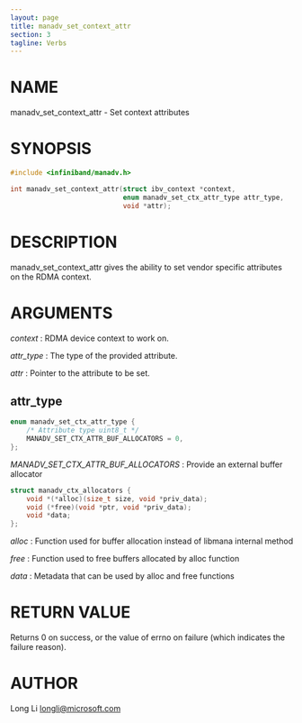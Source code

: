 ```yaml
---
layout: page
title: manadv_set_context_attr
section: 3
tagline: Verbs
---
```


# NAME
manadv_set_context_attr - Set context attributes

# SYNOPSIS
```c
#include <infiniband/manadv.h>

int manadv_set_context_attr(struct ibv_context *context,
                            enum manadv_set_ctx_attr_type attr_type,
                            void *attr);
```

# DESCRIPTION
manadv_set_context_attr gives the ability to set vendor specific attributes on
the RDMA context.

# ARGUMENTS
*context*
:	RDMA device context to work on.

*attr_type*
:	The type of the provided attribute.

*attr*
:	Pointer to the attribute to be set.

## attr_type
```c
enum manadv_set_ctx_attr_type {
	/* Attribute type uint8_t */
	MANADV_SET_CTX_ATTR_BUF_ALLOCATORS = 0,
};
```
*MANADV_SET_CTX_ATTR_BUF_ALLOCATORS*
:	Provide an external buffer allocator

```c
struct manadv_ctx_allocators {
	void *(*alloc)(size_t size, void *priv_data);
	void (*free)(void *ptr, void *priv_data);
	void *data;
};
```
*alloc*
:	Function used for buffer allocation instead of libmana internal method

*free*
:	Function used to free buffers allocated by alloc function

*data*
:	Metadata that can be used by alloc and free functions

# RETURN VALUE
Returns 0 on success, or the value of errno on failure
(which indicates the failure reason).

# AUTHOR
Long Li <longli@microsoft.com>
